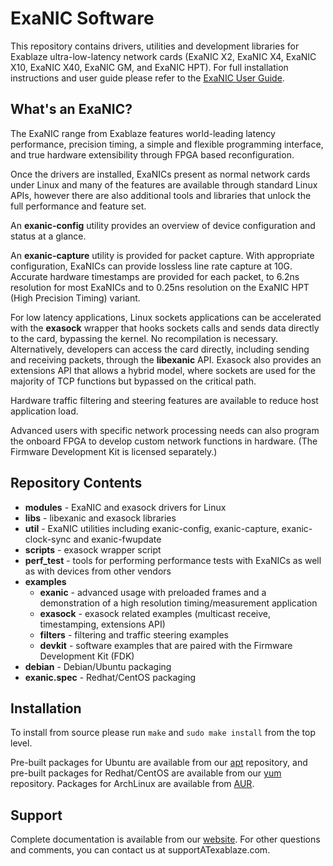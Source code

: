ExaNIC Software
===============
This repository contains drivers, utilities and development libraries for Exablaze ultra-low-latency network cards (ExaNIC X2, ExaNIC X4, ExaNIC X10, ExaNIC X40, ExaNIC GM, and ExaNIC HPT). For full installation instructions and user guide please refer to the [ExaNIC User Guide](http://exablaze.com/docs/exanic/user-guide/).

What's an ExaNIC?
-----------------
The ExaNIC range from Exablaze features world-leading latency performance, precision timing, a simple and flexible programming interface, and true hardware extensibility through FPGA based reconfiguration.

Once the drivers are installed, ExaNICs present as normal network cards under Linux and many of the features are available through standard Linux APIs, however there are also additional tools and libraries that unlock the full performance and feature set.

An **exanic-config** utility provides an overview of device configuration and status at a glance.

An **exanic-capture** utility is provided for packet capture.  With appropriate configuration, ExaNICs can provide lossless line rate capture at 10G.  Accurate hardware timestamps are provided for each packet, to 6.2ns resolution for most ExaNICs and to 0.25ns resolution on the ExaNIC HPT (High Precision Timing) variant.

For low latency applications, Linux sockets applications can be accelerated with the **exasock** wrapper that hooks sockets calls and sends data directly to the card, bypassing the kernel.  No recompilation is necessary.  Alternatively, developers can access the card directly, including sending and receiving packets, through the **libexanic** API.  Exasock also provides an extensions API that allows a hybrid model, where sockets are used for the majority of TCP functions but bypassed on the critical path.

Hardware traffic filtering and steering features are available to reduce host application load.

Advanced users with specific network processing needs can also program the onboard FPGA to develop custom network functions in hardware.  (The Firmware Development Kit is licensed separately.)

Repository Contents
-------------------
- **modules** - ExaNIC and exasock drivers for Linux
- **libs** - libexanic and exasock libraries
- **util** - ExaNIC utilities including exanic-config, exanic-capture, exanic-clock-sync and exanic-fwupdate
- **scripts** - exasock wrapper script
- **perf_test** - tools for performing performance tests with ExaNICs as well as with devices from other vendors
- **examples** 
	- **exanic** - advanced usage with preloaded frames and a demonstration of a high resolution timing/measurement application
	- **exasock** - exasock related examples (multicast receive, timestamping, extensions API)
	- **filters** - filtering and traffic steering examples
	- **devkit** - software examples that are paired with the Firmware Development Kit (FDK)
- **debian** - Debian/Ubuntu packaging
- **exanic.spec** - Redhat/CentOS packaging

Installation
------------
To install from source please run ``make`` and ``sudo make install`` from the top level.

Pre-built packages for Ubuntu are available from our [apt](http://www.exablaze.com/downloads/apt/) repository, and pre-built packages for Redhat/CentOS are available from our [yum](http://www.exablaze.com/downloads/yum/) repository.  Packages for ArchLinux are available from [AUR](https://aur.archlinux.org/packages/exanic/).

Support
-------
Complete documentation is available from our [website](http://exablaze.com/docs/exanic/user-guide/).  For other questions and comments, you can contact us at supportATexablaze.com.

